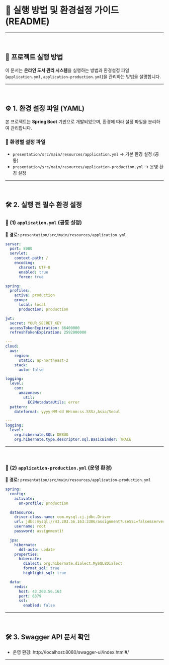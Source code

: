 # 📝 실행 방법 및 환경설정 가이드 (README)

---
<br>

## 📌 프로젝트 실행 방법

이 문서는 **온라인 도서 관리 시스템**을 실행하는 방법과 환경설정 파일(`application.yml`, `application-production.yml`)을 관리하는 방법을 설명합니다.

---
<br>

## ⚙️ 1. 환경 설정 파일 (YAML)
본 프로젝트는 **Spring Boot** 기반으로 개발되었으며, 환경에 따라 설정 파일을 분리하여 관리합니다.

### 🔹 환경별 설정 파일
- `presentation/src/main/resources/application.yml` → 기본 환경 설정 (공통)
- `presentation/src/main/resources/application-production.yml` → 운영 환경 설정

---
<br>

## 🛠 2. 실행 전 필수 환경 설정

### 📌 (1) `application.yml` (공통 설정)
📍 **경로:** `presentation/src/main/resources/application.yml`

```yaml
server:
  port: 8080
  servlet:
    context-path: /
    encoding:
      charset: UTF-8
      enabled: true
      force: true

spring:
  profiles:
    active: production
    group:
      local: local
      production: production

jwt:
  secret: YOUR_SECRET_KEY
  accessTokenExpiration: 86400000
  refreshTokenExpiration: 2592000000

---
cloud:
  aws:
    region:
      static: ap-northeast-2
    stack:
      auto: false

logging:
  level:
    com:
      amazonaws:
        util:
          EC2MetadataUtils: error
  pattern:
    dateformat: yyyy-MM-dd HH:mm:ss.SSSz,Asia/Seoul

---
logging:
  level:
    org.hibernate.SQL: DEBUG
    org.hibernate.type.descriptor.sql.BasicBinder: TRACE
```

---
<br>

### 📌 (2) `application-production.yml` (운영 환경)
📍 **경로:** `presentation/src/main/resources/application-production.yml`

```yaml
spring:
  config:
    activate:
      on-profile: production

  datasource:
    driver-class-name: com.mysql.cj.jdbc.Driver
    url: jdbc:mysql://43.203.56.163:3306/assignment?useSSL=false&serverTimezone=Asia/Seoul&characterEncoding=UTF-8&allowPublicKeyRetrieval=true&
    username: root
    password: assignment1!

  jpa:
    hibernate:
      ddl-auto: update
    properties:
      hibernate:
        dialect: org.hibernate.dialect.MySQL8Dialect
        format_sql: true
        highlight_sql: true

  data:
    redis:
      host: 43.203.56.163
      port: 6379
      ssl:
        enabled: false
```

---
<br>

## 🛠 3. Swagger API 문서 확인
- 운영 환경: http://localhost:8080/swagger-ui/index.html#/

---
